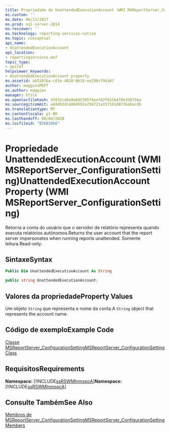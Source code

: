 ```yaml
---
title: Propriedade de UnattendedExecutionAccount (WMI MSReportServer_ConfigurationSetting) | Microsoft Docs
ms.custom: ''
ms.date: 06/13/2017
ms.prod: sql-server-2014
ms.reviewer: ''
ms.technology: reporting-services-native
ms.topic: conceptual
api_name:
- UnattendedExecutionAccount
api_location:
- reportingservices.mof
topic_type:
- apiref
helpviewer_keywords:
- UnattendedExecutionAccount property
ms.assetid: ab5203ba-c01e-4020-8619-ee290cf9da07
author: maggiesMSFT
ms.author: maggies
manager: kfile
ms.openlocfilehash: 4f032cd8a9e8d5305f4eef82f815b4f0e328756a
ms.sourcegitcommit: ad4d92dce894592a259721a1571b1d8736abacdb
ms.translationtype: MT
ms.contentlocale: pt-BR
ms.lasthandoff: 08/04/2020
ms.locfileid: "87683956"
---
```

# <a name="unattendedexecutionaccount-property-wmi-msreportserver_configurationsetting"></a><span data-ttu-id="6e10d-102">Propriedade UnattendedExecutionAccount (WMI MSReportServer_ConfigurationSetting)</span><span class="sxs-lookup"><span data-stu-id="6e10d-102">UnattendedExecutionAccount Property (WMI MSReportServer_ConfigurationSetting)</span></span>
  <span data-ttu-id="6e10d-103">Retorna a conta do usuário que o servidor de relatório representa quando executa relatórios autônomos.</span><span class="sxs-lookup"><span data-stu-id="6e10d-103">Returns the user account that the report server impersonates when running reports unattended.</span></span> <span data-ttu-id="6e10d-104">Somente leitura.</span><span class="sxs-lookup"><span data-stu-id="6e10d-104">Read-only.</span></span>  
  
## <a name="syntax"></a><span data-ttu-id="6e10d-105">Sintaxe</span><span class="sxs-lookup"><span data-stu-id="6e10d-105">Syntax</span></span>  
  
```vb  
Public Dim UnattendedExecutionAccount As String  
```  
  
```csharp  
public string UnattendedExecutionAccount;  
```  
  
## <a name="property-values"></a><span data-ttu-id="6e10d-106">Valores da propriedade</span><span class="sxs-lookup"><span data-stu-id="6e10d-106">Property Values</span></span>  
 <span data-ttu-id="6e10d-107">Um objeto `String` que representa o nome da conta.</span><span class="sxs-lookup"><span data-stu-id="6e10d-107">A `String` object that represents the account name.</span></span>  
  
## <a name="example-code"></a><span data-ttu-id="6e10d-108">Código de exemplo</span><span class="sxs-lookup"><span data-stu-id="6e10d-108">Example Code</span></span>  
 [<span data-ttu-id="6e10d-109">Classe MSReportServer_ConfigurationSetting</span><span class="sxs-lookup"><span data-stu-id="6e10d-109">MSReportServer_ConfigurationSetting Class</span></span>](msreportserver-configurationsetting-class.md)  
  
## <a name="requirements"></a><span data-ttu-id="6e10d-110">Requisitos</span><span class="sxs-lookup"><span data-stu-id="6e10d-110">Requirements</span></span>  
 <span data-ttu-id="6e10d-111">**Namespace:** [!INCLUDE[ssRSWMInmspcA](../../includes/ssrswminmspca-md.md)]</span><span class="sxs-lookup"><span data-stu-id="6e10d-111">**Namespace:** [!INCLUDE[ssRSWMInmspcA](../../includes/ssrswminmspca-md.md)]</span></span>  
  
## <a name="see-also"></a><span data-ttu-id="6e10d-112">Consulte Também</span><span class="sxs-lookup"><span data-stu-id="6e10d-112">See Also</span></span>  
 [<span data-ttu-id="6e10d-113">Membros de MSReportServer_ConfigurationSetting</span><span class="sxs-lookup"><span data-stu-id="6e10d-113">MSReportServer_ConfigurationSetting Members</span></span>](msreportserver-configurationsetting-members.md)  
  
  
